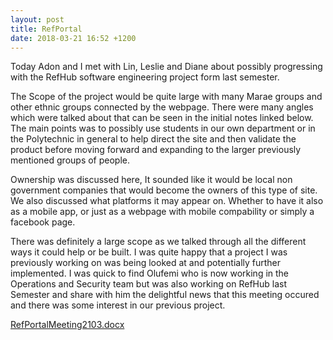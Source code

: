 ```yaml
---
layout: post
title: RefPortal
date: 2018-03-21 16:52 +1200
---
```


Today Adon and I met with Lin, Leslie and Diane about possibly progressing with the RefHub software engineering project form last semester.

The Scope of the project would be quite large with many Marae groups and other ethnic groups connected by the webpage.
There were many angles which were talked about that can be seen in the initial notes linked below.
The main points was to possibly use students in our own department or in the Polytechnic in general to help direct the site and then validate the product before moving forward and expanding to the larger previously mentioned groups of people.

Ownership was discussed here, It sounded like it would be local non government companies that would become the owners of this type of site. 
We also discussed what platforms it may appear on. Whether to have it also as a mobile app, or just as a webpage with mobile compability or simply a facebook page.

There was definitely a large scope as we talked through all the different ways it could help or be built. I was quite happy that a project I was previously working on was being looked at and potentially further implemented. I was quick to find Olufemi who is now working in the Operations and Security team but was also working on RefHub last Semester and share with him the delightful news that this meeting occured and there was some interest in our previous project. 

<a href="/resources/RefPortalMeeting2103.docx" download="RefPortalMeeting2103.docx"> 
   RefPortalMeeting2103.docx
</a>